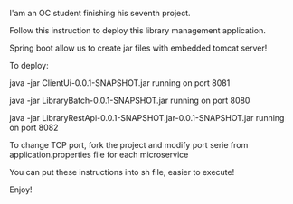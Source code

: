 
I'am an OC student finishing his seventh project.

Follow this instruction to deploy this library management application. 

Spring boot allow us to create jar files with embedded tomcat server!

To deploy:

java -jar ClientUi-0.0.1-SNAPSHOT.jar running on port 8081

java -jar LibraryBatch-0.0.1-SNAPSHOT.jar running on port 8080

java -jar LibraryRestApi-0.0.1-SNAPSHOT.jar-0.0.1-SNAPSHOT.jar running on port 8082

To change TCP port, fork the project and modify port serie from application.properties file for each microservice

You can put these instructions into sh file, easier to execute!

Enjoy!
